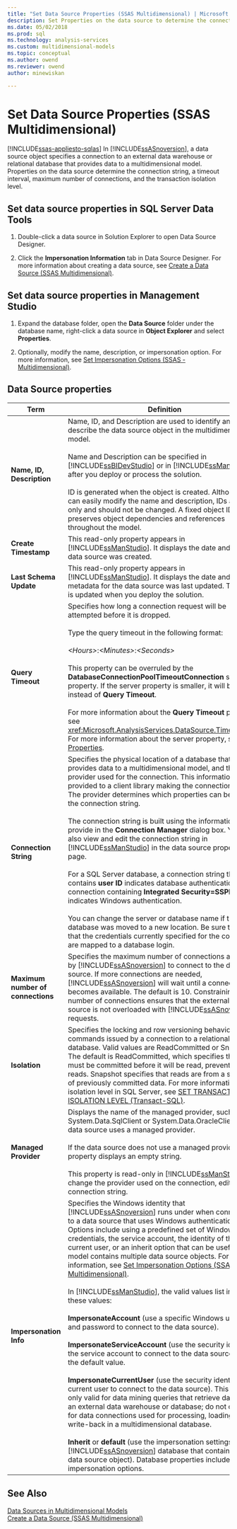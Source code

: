 ```yaml
---
title: "Set Data Source Properties (SSAS Multidimensional) | Microsoft Docs"
description: Set Properties on the data source to determine the connection string, a timeout interval, maximum number of connections, and the transaction isolation level.
ms.date: 05/02/2018
ms.prod: sql
ms.technology: analysis-services
ms.custom: multidimensional-models
ms.topic: conceptual
ms.author: owend
ms.reviewer: owend
author: minewiskan

---
```

# Set Data Source Properties (SSAS Multidimensional)
[!INCLUDE[ssas-appliesto-sqlas](../includes/ssas-appliesto-sqlas.md)]
  In [!INCLUDE[ssASnoversion](../includes/ssasnoversion-md.md)], a data source object specifies a connection to an external data warehouse or relational database that provides data to a multidimensional model. Properties on the data source determine the connection string, a timeout interval, maximum number of connections, and the transaction isolation level.  
  
## Set data source properties in SQL Server Data Tools  
  
1.  Double-click a data source in Solution Explorer to open Data Source Designer.  
  
2.  Click the **Impersonation Information** tab in Data Source Designer. For more information about creating a data source, see [Create a Data Source &#40;SSAS Multidimensional&#41;](../../analysis-services/multidimensional-models/create-a-data-source-ssas-multidimensional.md).  
  
## Set data source properties in Management Studio  
  
1.  Expand the database folder, open the **Data Source** folder under the database name, right-click a data source in **Object Explorer** and select **Properties**.  
  
2.  Optionally, modify the name, description, or impersonation option. For more information, see [Set Impersonation Options &#40;SSAS - Multidimensional&#41;](../../analysis-services/multidimensional-models/set-impersonation-options-ssas-multidimensional.md).  
  
## Data Source properties  
  
|Term|Definition|  
|----------|----------------|  
|**Name, ID, Description**|Name, ID, and Description are used to identify and describe the data source object in the multidimensional model.<br /><br /> Name and Description can be specified in [!INCLUDE[ssBIDevStudio](../includes/ssbidevstudio-md.md)] or in [!INCLUDE[ssManStudio](../includes/ssmanstudio-md.md)] after you deploy or process the solution.<br /><br /> ID is generated when the object is created. Although you can easily modify the name and description, IDs are read-only and should not be changed. A fixed object ID preserves object dependencies and references throughout the model.|  
|**Create Timestamp**|This read-only property appears in [!INCLUDE[ssManStudio](../includes/ssmanstudio-md.md)]. It displays the date and time the data source was created.|  
|**Last Schema Update**|This read-only property appears in [!INCLUDE[ssManStudio](../includes/ssmanstudio-md.md)]. It displays the date and time the metadata for the data source was last updated. This value is updated when you deploy the solution.|  
|**Query Timeout**|Specifies how long a connection request will be attempted before it is dropped.<br /><br /> Type the query timeout in the following format:<br /><br /> *\<Hours>*:*\<Minutes>*:*\<Seconds>*<br /><br /> This property can be overruled by the **DatabaseConnectionPoolTimeoutConnection** server property. If the server property is smaller, it will be used instead of **Query Timeout**.<br /><br /> For more information about the **Query Timeout** property, see <xref:Microsoft.AnalysisServices.DataSource.Timeout%2A>. For more information about the server property, see [OLAP Properties](../../analysis-services/server-properties/olap-properties.md).|  
|**Connection String**|Specifies the physical location of a database that provides data to a multidimensional model, and the data provider used for the connection. This information is provided to a client library making the connection request. The provider determines which properties can be set on the connection string.<br /><br /> The connection string is built using the information you provide in the **Connection Manager** dialog box. You can also view and edit the connection string in [!INCLUDE[ssManStudio](../includes/ssmanstudio-md.md)] in the data source property page.<br /><br /> For a SQL Server database, a connection string that contains **user ID** indicates database authentication; a connection containing **Integrated Security=SSPI** indicates Windows authentication.<br /><br /> You can change the server or database name if the database was moved to a new location. Be sure to verify that the credentials currently specified for the connection are mapped to a database login.|  
|**Maximum number of connections**|Specifies the maximum number of connections allowed by [!INCLUDE[ssASnoversion](../includes/ssasnoversion-md.md)] to connect to the data source. If more connections are needed, [!INCLUDE[ssASnoversion](../includes/ssasnoversion-md.md)] will wait until a connection becomes available. The default is 10. Constraining the number of connections ensures that the external data source is not overloaded with [!INCLUDE[ssASnoversion](../includes/ssasnoversion-md.md)] requests.|  
|**Isolation**|Specifies the locking and row versioning behavior of SQL commands issued by a connection to a relational database. Valid values are ReadCommitted or Snapshot. The default is ReadCommitted, which specifies that data must be committed before it will be read, preventing dirty reads. Snapshot specifies that reads are from a snapshot of previously committed data. For more information about isolation level in SQL Server, see [SET TRANSACTION ISOLATION LEVEL &#40;Transact-SQL&#41;](/sql/t-sql/statements/set-transaction-isolation-level-transact-sql).|  
|**Managed Provider**|Displays the name of the managed provider, such as System.Data.SqlClient or System.Data.OracleClient, if the data source uses a managed provider.<br /><br /> If the data source does not use a managed provider, this property displays an empty string.<br /><br /> This property is read-only in [!INCLUDE[ssManStudio](../includes/ssmanstudio-md.md)]. To change the provider used on the connection, edit the connection string.|  
|**Impersonation Info**|Specifies the Windows identity that [!INCLUDE[ssASnoversion](../includes/ssasnoversion-md.md)] runs under when connecting to a data source that uses Windows authentication. Options include using a predefined set of Windows credentials, the service account, the identity of the current user, or an inherit option that can be useful if your model contains multiple data source objects. For more information, see [Set Impersonation Options &#40;SSAS - Multidimensional&#41;](../../analysis-services/multidimensional-models/set-impersonation-options-ssas-multidimensional.md).<br /><br /> In [!INCLUDE[ssManStudio](../includes/ssmanstudio-md.md)], the valid values list includes these values:<br /><br /> **ImpersonateAccount** (use a specific Windows user name and password to connect to the data source).<br /><br /> **ImpersonateServiceAccount** (use the security identity of the service account to connect to the data source). This is the default value.<br /><br /> **ImpersonateCurrentUser** (use the security identity of the current user to connect to the data source). This option is only valid for data mining queries that retrieve data from an external data warehouse or database; do not choose it for data connections used for processing, loading, or write-back in a multidimensional database.<br /><br /> **Inherit** or **default** (use the impersonation settings of the [!INCLUDE[ssASnoversion](../includes/ssasnoversion-md.md)] database that contains this data source object). Database properties include impersonation options.|  
  
## See Also  
 [Data Sources in Multidimensional Models](../../analysis-services/multidimensional-models/data-sources-in-multidimensional-models.md)   
 [Create a Data Source &#40;SSAS Multidimensional&#41;](../../analysis-services/multidimensional-models/create-a-data-source-ssas-multidimensional.md)  
  
  
